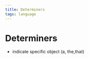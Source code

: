 ```yaml
---
title: Determiners
tags: language
---
```


# Determiners
- indicate specific object (a, the,that)















